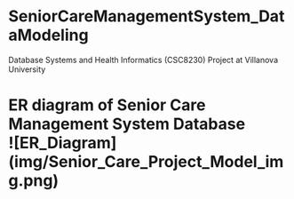 # SeniorCareManagementSystem_DataModeling
Database Systems and Health Informatics (CSC8230) Project at Villanova University 

<h1> ER diagram of Senior Care Management System Database <br>
![ER_Diagram](img/Senior_Care_Project_Model_img.png)
